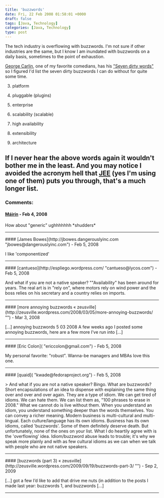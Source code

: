 ```yaml
---
title: 'buzzwords'
date: Fri, 22 Feb 2008 01:58:01 +0000
draft: false
tags: [Java, Technology]
categories: [Java, Technology]
type: post
---
```


The tech industry is overflowing with buzzwords. I'm not sure if other industries are the same, but I know I am inundated with buzzwords on a daily basis, sometimes to the point of exhaustion.

[George Carlin](http://en.wikipedia.org/wiki/George_Carlin), one of my favorite comedians, has his ["Seven dirty words"](http://www.google.com/search?q=carlin+7+dirty+words&ie=utf-8&oe=utf-8&aq=t&rls=org.mozilla:en-US:official&client=firefox-a) so I figured I'd list the seven dirty buzzwords I can do without for quite some time.

3.  platform

6.  pluggable (plugins)

9.  enterprise

12.  scalability (scalable)

15.  high availability

18.  extensibility

21.  architecture

If I never hear the above words again it wouldn't bother me in the least. And you may notice I avoided the acronym hell that [JEE](http://mindprod.com/jgloss/j2ee.html#COMPONENTS) (yes I'm using one of them) puts you through, that's a much longer list.
---
### Comments:
#### [Máirín](http://mihmo.livejournal.com "mairin@gmail.com") - <time datetime="2008-02-21 23:13:58">Feb 4, 2008</time>

How about "generic" ughhhhhhh \*shudders\*
<hr />
#### [James Bowes](http://jbowes.dangerouslyinc.com "jbowes@dangerouslyinc.com") - <time datetime="2008-02-22 13:27:02">Feb 5, 2008</time>

I like 'componentized'
<hr />
#### [cantueso](http://espliego.wordpress.com/ "cantueso@lycos.com") - <time datetime="2008-02-22 13:58:31">Feb 5, 2008</time>

And what if you are not a native speaker? ""Availability" has been around for years. The real art is in "rely on", where motors rely on wind power and the boss relies on his secretary and a country relies on imports.
<hr />
#### [more annoying buzzwords &laquo; zeusville](http://zeusville.wordpress.com/2008/03/05/more-annoying-buzzwords/ "") - <time datetime="2008-03-05 15:11:02">Mar 3, 2008</time>

\[...\] annoying buzzwords 5 03 2008 A few weeks ago I posted some annoying buzzwords, here are a few more I’ve run into \[...\]
<hr />
#### [Eric Colon]( "ericcolon@gmail.com") - <time datetime="2008-02-22 20:45:32">Feb 5, 2008</time>

My personal favorite: "robust". Wanna-be managers and MBAs love this one.
<hr />
#### [quaid]( "kwade@fedoraproject.org") - <time datetime="2008-02-29 20:45:30">Feb 5, 2008</time>

\> And what if you are not a native speaker? Bingo. What are buzzwords? Short encapsulations of an idea to dispense with explaining the same thing over and over and over again. They are a type of idiom. We can get tired of idioms. We can hate them. We can list them as, "100 phrases to erase in 2008." What we cannot do is live without them. When you understand an idiom, you understand something deeper than the words themselves. You can convey a richer meaning. Modern business is multi-cultural and multi-lingual. Each culture/language has its own idioms. Business has its own idioms, called 'buzzwords'. Some of them definitely deserve death. But unfortunately, none of the ones on your list. What I do heartily agree with is the 'overflowing' idea. Idiom/buzzword abuse leads to trouble; it's why we speak more plainly and with as few cultural idioms as we can when we talk with people who are not native speakers.
<hr />
#### [buzzwords (part 3) &laquo; zeusville](http://zeusville.wordpress.com/2009/09/19/buzzwords-part-3/ "") - <time datetime="2009-09-22 09:43:19">Sep 2, 2009</time>

\[...\] got a few I’d like to add that drive me nuts (in addition to the posts I made last year: buzzwords 1, and buzzwords \[...\]
<hr />
